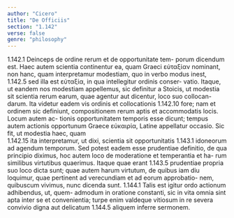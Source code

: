 ```yaml
---
author: "Cicero"
title: "De Officiis"
section: "1.142"
verse: false
genre: "philosophy"
---
```


1.142.1
  Deinceps de ordine rerum et de opportunitate tem-
porum dicendum est. Haec autem scientia continentur
ea, quam Graeci εὐταξίαν nominant, non hanc, quam
interpretamur modestiam, quo in verbo modus inest,
1.142.5
sed illa est εὐταξία, in qua intellegitur ordinis conser-
vatio. Itaque, ut eandem nos modestiam appellemus,
sic definitur a Stoicis, ut modestia sit scientia rerum
earum, quae agentur aut dicentur, loco suo collocan-
darum. Ita videtur eadem vis ordinis et collocationis
1.142.10
fore; nam et ordinem sic definiunt, compositionem
rerum aptis et accommodatis locis. Locum autem ac-
tionis opportunitatem temporis esse dicunt; tempus
autem actionis opportunum Graece εὐκαιρία, Latine
appellatur occasio. Sic fit, ut modestia haec, quam  
1.142.15
ita interpretamur, ut dixi, scientia sit opportunitatis
1.143.1
idoneorum ad agendum temporum. Sed potest eadem
esse prudentiae definitio, de qua principio diximus,
hoc autem loco de moderatione et temperantia et ha-
rum similibus virtutibus quaerimus. Itaque quae erant
1.143.5
prudentiae propria suo loco dicta sunt; quae autem
harum virtutum, de quibus iam diu loquimur, quae
pertinent ad verecundiam et ad eorum approbatio-
nem, quibuscum vivimus, nunc dicenda sunt.
1.144.1
  Talis est igitur ordo actionum adhibendus, ut, quem-
admodum in oratione constanti, sic in vita omnia
sint apta inter se et convenientia; turpe enim valdeque
vitiosum in re severa convivio digna aut delicatum
1.144.5
aliquem inferre sermonem.